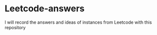 # Leetcode-answers
I will record the answers and ideas of instances from Leetcode with this repository
